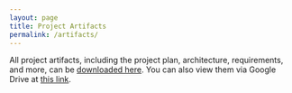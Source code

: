 ```yaml
---
layout: page
title: Project Artifacts
permalink: /artifacts/
---
```

All project artifacts, including the project plan, architecture, requirements, and more, can be [downloaded here]( {{site.url}}/assets/linguineartifacts.zip). You can also view them via Google Drive at [this link](https://drive.google.com/a/g.rit.edu/folderview?id=0BwwMv-Qy_KO1dmVhTkQ0eHV5b1U&usp=sharing).

